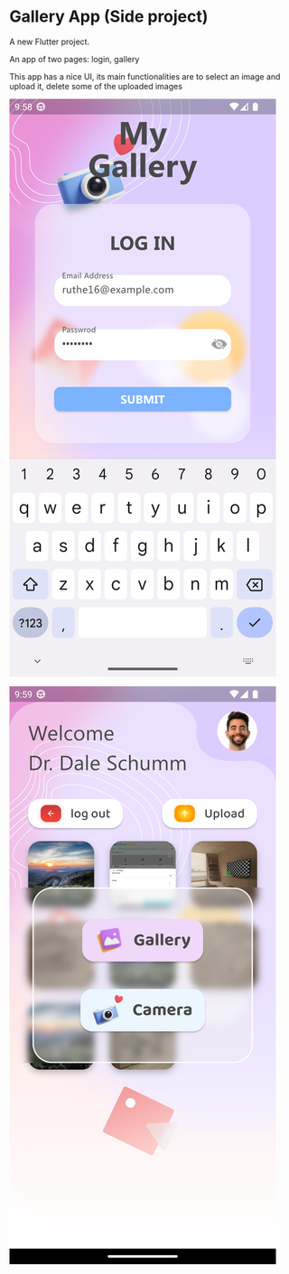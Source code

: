 # Gallery App (Side project)

A new Flutter project.

An app of two pages: login, gallery

This app has a nice UI, its main functionalities are to select an image and upload it, delete some of the uploaded images

![alt text](https://github.com/RoberRaf/MyGalleryApp/blob/main/screenshoots/Screenshot_1712779101.png?raw=true)



![alt text](https://github.com/RoberRaf/MyGalleryApp/blob/main/screenshoots/Screenshot_1712779186.png?raw=true)

